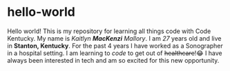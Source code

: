 # hello-world
Hello world! This is my repository for learning all things code with Code Kentucky.
My name is *Kaitlyn **MacKenzi** Mallory*.
I am *27* years old and live in **Stanton, Kentucky**.
For the past 4 years I have worked as a Sonographer in a hospital setting.
I am learning to *code* to get out of ~~healthcare~~!😂
I have always been interested in tech and am so excited for this new opportunity. 
